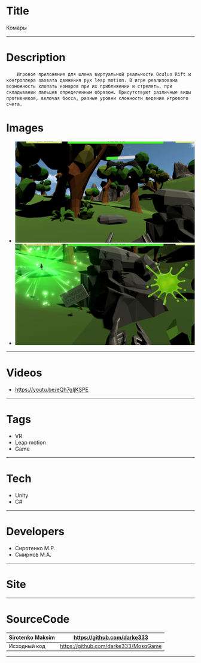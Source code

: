 # Title
Комары

---

# Description

        Игровое приложение для шлема виртуальной реальности Oculus Rift и контроллера захвата движения рук leap motion. В игре реализована возможность хлопать комаров при их приближении и стрелять, при складывании пальцев определенным образом. Присутствуют различные виды противников, включая босса, разные уровни сложности ведение игрового счета.
# Images
* ![](https://github.com/darke333/MosqGame/blob/master/MosqGame%20%202.png)
* ![](https://github.com/darke333/MosqGame/blob/master/MosqGame%201.png)
---

# Videos
* https://youtu.be/eQh7gIjKSPE
---

# Tags
* VR
* Leap motion
* Game
---
# Tech
* Unity
* C#

---
# Developers
* Сиротенко М.Р.
* Смирнов М.А.
---
# Site
---
# SourceCode
| Sirotenko Maksim             | https://github.com/darke333               |
| ---------------------------- | ----------------------------------------- |
|Исходный код                  |https://github.com/darke333/MosqGame       |
---
